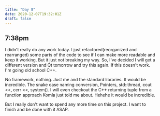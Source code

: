 ```yaml
---
title: "Day 8"
date: 2020-12-07T19:32:01Z
draft: false
---
```


<!-- {{< story/time "7" "38" "pm" >}} -->
## 7:38pm

I didn't really do any work today. I just refactored(reorganized and rearranged) some parts of the code to see if I can make more readable and keep it working. But it just not breaking my way. So, I've decided I will get a different version and Qt tomorrow and try this again. If this doesn't work. I'm going old school C++. <!--more--> 

No framework, nothing. Just me and the standard libraries. It would be incredible. The snake case naming conversion, Pointers, std::thread, cout <<, cerr <<, system(). I will even checkout the C++ returning tuple from a function approach Komla just told me about. Hehehe it would be incredible. 

But I really don't want to spend any more time on this project. I want to finish and be done with it ASAP. 

<!-- {{< story/nav prev="day-6" next="day-9" >}} -->
